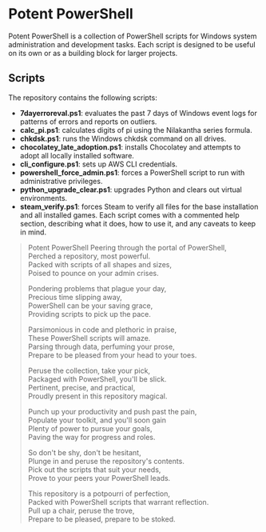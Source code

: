 
# Potent PowerShell
Potent PowerShell is a collection of PowerShell scripts for Windows system administration and development tasks. Each script is designed to be useful on its own or as a building block for larger projects.
## Scripts
The repository contains the following scripts:

- **7dayerroreval.ps1**: evaluates the past 7 days of Windows event logs for patterns of errors and reports on outliers.
- **calc_pi.ps1**: calculates digits of pi using the Nilakantha series formula.
- **chkdsk.ps1**: runs the Windows chkdsk command on all drives.
- **chocolatey_late_adoption.ps1**: installs Chocolatey and attempts to adopt all locally installed software.
- **cli_configure.ps1**: sets up AWS CLI credentials.
- **powershell_force_admin.ps1**: forces a PowerShell script to run with administrative privileges.
- **python_upgrade_clear.ps1**: upgrades Python and clears out virtual environments.
- **steam_verify.ps1**: forces Steam to verify all files for the base installation and all installed games.
Each script comes with a commented help section, describing what it does, how to use it, and any caveats to keep in mind.

> Potent PowerShell
Peering through the portal of PowerShell,  
Perched a repository, most powerful.  
Packed with scripts of all shapes and sizes,  
Poised to pounce on your admin crises.
>
>Pondering problems that plague your day,  
Precious time slipping away,  
PowerShell can be your saving grace,  
Providing scripts to pick up the pace.
>
>Parsimonious in code and plethoric in praise,  
These PowerShell scripts will amaze.  
Parsing through data, perfuming your prose,  
Prepare to be pleased from your head to your toes.
>
>Peruse the collection, take your pick,  
Packaged with PowerShell, you'll be slick.  
Pertinent, precise, and practical,  
Proudly present in this repository magical.
>
>Punch up your productivity and push past the pain,  
Populate your toolkit, and you'll soon gain  
Plenty of power to pursue your goals,  
Paving the way for progress and roles.
>
>So don't be shy, don't be hesitant,  
Plunge in and peruse the repository's contents.  
Pick out the scripts that suit your needs,  
Prove to your peers your PowerShell leads.
>
>This repository is a potpourri of perfection,  
Packed with PowerShell scripts that warrant reflection.  
Pull up a chair, peruse the trove,  
Prepare to be pleased, prepare to be stoked.
